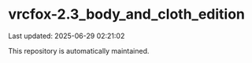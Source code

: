 # vrcfox-2.3_body_and_cloth_edition

Last updated: 2025-06-29 02:21:02

This repository is automatically maintained.
